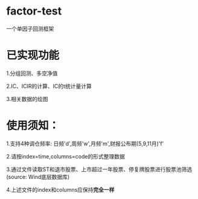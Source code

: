 # factor-test
一个单因子回测框架

# 已实现功能
1.分组回测、多空净值

2.IC、ICIR的计算、IC的t统计量计算

3.相关数据的绘图

# 使用须知：
1.支持4种调仓频率: 日频'd',周频'w',月频'm',财报公布期(5,9,11月)'f'

2.请按index=time,columns=code的形式整理数据

3.通过文件读取ST和退市股票、上市超过一年股票、停复牌股票进行股票池筛选(source: Wind底层数据库)

4.上述文件的index和columns应保持**完全一样**
